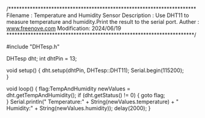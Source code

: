 /**********************************************************************
  Filename    : Temperature and Humidity Sensor
  Description : Use DHT11 to measure temperature and humidity.Print the result to the serial port.
  Auther      : www.freenove.com
  Modification: 2024/06/19
**********************************************************************/

#include "DHTesp.h"

DHTesp dht;
int dhtPin = 13;

void setup() {
  dht.setup(dhtPin, DHTesp::DHT11);
  Serial.begin(115200);          
}

void loop() {
  flag:TempAndHumidity newValues = dht.getTempAndHumidity();
  if (dht.getStatus() != 0) {
    goto flag;               
  }
  Serial.println(" Temperature:" + String(newValues.temperature) + 
  " Humidity:" + String(newValues.humidity));
  delay(2000);
}
